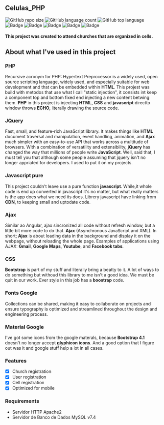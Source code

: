 ##  Celulas_PHP
![GitHub repo size](https://img.shields.io/github/repo-size/FabianoSouzaPereira/celulas_PHP)
![GitHub language count](https://img.shields.io/github/languages/count/FabianoSouzaPereira/celulas_PHP)
![GitHub top language](https://img.shields.io/github/languages/top/FabianoSouzaPereira/celulas_PHP)</br>
![Badge](https://img.shields.io/badge/Celulas-v1.0.0-orange)
![Badge](https://img.shields.io/badge/PHP-v7.4.0-blue)
![Badge](https://img.shields.io/badge/JQuery-v3.4.1-green)
![Badge](https://img.shields.io/badge/Popper-v1.16.0-yellow)
![Badge](https://img.shields.io/badge/Bootstrap-v4.4.1-orange)



#### This project was created to attend churches that are organized in cells.

## About what I've used in this project

### PHP

Recursive acronym for PHP: Hypertext Preprocessor is a widely used, open source scripting language, widely used, and especially suitable for web development and that can be embedded within **HTML**. This projest was build with metodos that use what I call "static injection", it consists int keep a component 
top and bottom fixed end injecting a new content betwing them. **PHP** in this project is injecting  **HTML**, **CSS** and **javascript** directto window throws **ECHO**, literally drawing the source code.

### JQuery

Fast, small, and feature-rich JavaScript library. It makes things like **HTML** document traversal and 
manipulation, event handling, animation, and **Ajax** much simpler with an easy-to-use API that works across a 
multitude of browsers. With a combination of versatility and extensibility, **jQuery** has changed the way that 
millions of people write **JavaScript**. Well, said that, I must tell you that although some people assuming that 
jquery isn't no longer appriated for developers. I used to put it on my projects.

### Javascript pure

This project couldn't leave use a pure function **javascript**. While,it whole code is end up converted in javascript 
it's no matter, but what really matters is the app does what we need its does. Librery javascript have linking 
from **CDN**, to keeping small and uptodate code.  


### Ajax

Similar ao Angular, ajax sincronized all code without refresh window, but a little bit more code to do that.
**Ajax** (Asynchronous JavaScript and XML). In short; **Ajax** is about loading data in the background 
and display it on the webpage, without reloading the whole page.
Examples of applications using AJAX: **Gmail**, **Google Maps**, **Youtube**, and **Facebook tabs**.

### CSS 

**Bootstrap** is part of my stuff and literally bring a beatty to it. A lot of ways to do something but withoud 
this library to me isn't a good idea. We must be quit in our work. Ever style in this job has a **boostrap** code.

### Fonts Google 

Collections can be shared, making it easy to collaborate on projects and ensure typography is optimized and 
streamlined throughout the design and engineering process.

### Material Google

I've got some icons from the google materals, because **Bootstrap 4.1** doesn't no longer accept **glyphicon icons**.
And a good option that I figure out was it and google stuff help a lot in all cases. 



### Features

- [x] Church registration
- [x] User registration
- [x] Cell registration
- [x] Optimized for mobile

### Requirements

+ Servidor HTTP Apache2
+ Servidor de Banco de Dados MySQL v7.4

